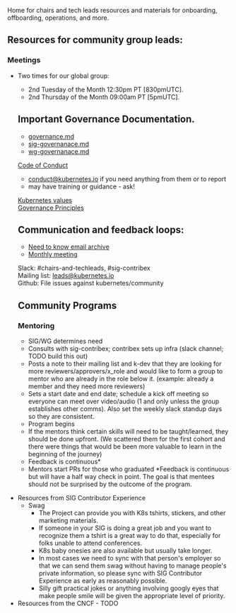 Home for chairs and tech leads resources and materials for onboarding,
offboarding, operations, and more.

## Resources for community group leads: 

### Meetings
* Two times for our global group:
  * 2nd Tuesday of the Month 12:30pm PT [830pmUTC].
  * 2nd Thursday of the Month 09:00am PT [5pmUTC].
  

  
  ## Important Governance Documentation.
  
  - [governance.md]
  - [sig-governanace.md]
  - [wg-governanace.md]
  
  [Code of Conduct]
  - conduct@kubernetes.io if you need anything from them or to report
  - may have training or guidance - ask!
  
  [Kubernetes values]  
  [Governance Principles]
  
  ## Communication and feedback loops:
  
  - [Need to know email archive]
  - [Monthly meeting]
  
  Slack: #chairs-and-techleads, #sig-contribex  
  Mailing list: leads@kubernetes.io  
  Github: File issues against kubernetes/community  
  
  ## Community Programs
  
  ### Mentoring
     - SIG/WG determines need
     - Consults with sig-contribex; contribex sets up infra (slack channel; TODO build this out)
     - Posts a note to their mailing list and k-dev that they are looking for more
       reviewers/approvers/x_role and would like to form a group to mentor who are
       already in the role below it. (example: already a member and they need more
       reviewers)
     - Sets a start date and end date; schedule a kick off meeting so everyone can
       meet
       over video/audio (1 and only unless the group establishes other comms). Also set
       the weekly slack standup days so they are consistent.
     - Program begins
     - If the mentors think certain skills will need to be taught/learned, they
       should be done upfront. (We scattered them for the first cohort and there were
       things that would be been more valuable to learn in the beginning of the
       journey)  
     - Feedback is continuous*
     - Mentors start PRs for those who graduated
      *Feedback is continuous but will have a half way check in point. The goal is that
       mentees should not be surprised by the outcome of the program.


- Resources from SIG Contributor Experience
  - Swag
    - The Project can provide you with K8s tshirts, stickers, and other
      marketing materials.
    - If someone in your SIG is doing a great job and you want to recognize them
      a tshirt is a great way to do that, especially for folks unable to attend
      conferences.
    - K8s baby onesies are also available but usually take longer.
    - In most cases we need to sync with that person's employer so that we can
      send them swag without having to manage people's private information, so
      please sync with SIG Contributor Experience as early as reasonably
      possible.
    - Silly gift practical jokes or anything involving googly eyes that make
      people smile will be given the appropriate level of priority.
- Resources from the CNCF - TODO


[Need to Know email archive]: https://docs.google.com/document/d/1ivmV-ouim7YcTnmv21m0pP6prmj-FFZxcRBuWbT706c/edit
[Monthly meeting]: https://docs.google.com/document/d/1Jio9rEtYxlBbntF8mRGmj6Q1JAdzZ9fTDo3ru1HK_LI/edit
[values]: https://github.com/kubernetes/community/blob/master/values.md
[Governance Principles]: https://github.com/kubernetes/community/blob/master/governance.md#principles
[code of conduct]: https://github.com/kubernetes/community/tree/master/committee-code-of-conduct
[Mentoring, succession planning, and staffing]: https://github.com/kubernetes/community/tree/master/mentoring
[Kubernetes values]: https://github.com/kubernetes/community/blob/master/values.md
[governance.md]: https://github.com/kubernetes/community/blob/master/governance.md
[sig-governanace.md]: https://github.com/kubernetes/community/blob/master/committee-steering/governance/sig-governance.md
[wg-governanace.md]: https://github.com/kubernetes/community/blob/master/committee-steering/governance/wg-governance.md


